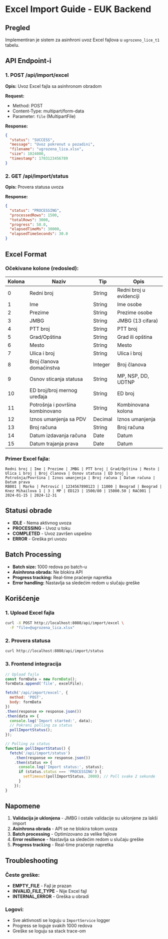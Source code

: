 # Excel Import Guide - EUK Backend

## Pregled

Implementiran je sistem za asinhroni uvoz Excel fajlova u `ugrozeno_lice_t1` tabelu.

## API Endpoint-i

### 1. POST /api/import/excel
**Opis:** Uvoz Excel fajla sa asinhronom obradom

**Request:**
- Method: POST
- Content-Type: multipart/form-data
- Parameter: `file` (MultipartFile)

**Response:**
```json
{
  "status": "SUCCESS",
  "message": "Uvoz pokrenut u pozadini",
  "filename": "ugrozena_lica.xlsx",
  "size": 1024000,
  "timestamp": 1703123456789
}
```

### 2. GET /api/import/status
**Opis:** Provera statusa uvoza

**Response:**
```json
{
  "status": "PROCESSING",
  "processedRows": 1500,
  "totalRows": 3000,
  "progress": 50.0,
  "elapsedTimeMs": 30000,
  "elapsedTimeSeconds": 30.0
}
```

## Excel Format

### Očekivane kolone (redosled):

| Kolona | Naziv | Tip | Opis |
|--------|-------|-----|------|
| 0 | Redni broj | String | Redni broj u evidenciji |
| 1 | Ime | String | Ime osobe |
| 2 | Prezime | String | Prezime osobe |
| 3 | JMBG | String | JMBG (13 cifara) |
| 4 | PTT broj | String | PTT broj |
| 5 | Grad/Opština | String | Grad ili opština |
| 6 | Mesto | String | Mesto |
| 7 | Ulica i broj | String | Ulica i broj |
| 8 | Broj članova domaćinstva | Integer | Broj članova |
| 9 | Osnov sticanja statusa | String | MP, NSP, DD, UDTNP |
| 10 | ED broj/broj mernog uređaja | String | ED broj |
| 11 | Potrošnja i površina kombinovano | String | Kombinovana kolona |
| 12 | Iznos umanjenja sa PDV | Decimal | Iznos umanjenja |
| 13 | Broj računa | String | Broj računa |
| 14 | Datum izdavanja računa | Date | Datum |
| 15 | Datum trajanja prava | Date | Datum |

### Primer Excel fajla:

```
Redni broj | Ime | Prezime | JMBG | PTT broj | Grad/Opština | Mesto | Ulica i broj | Broj članova | Osnov statusa | ED broj | Potrošnja/Površina | Iznos umanjenja | Broj računa | Datum računa | Datum prava
RB001 | Marko | Petrović | 1234567890123 | 11000 | Beograd | Beograd | Knez Mihailova 1 | 3 | MP | ED123 | 1500/80 | 15000.50 | RAC001 | 2024-01-15 | 2024-12-31
```

## Statusi obrade

- **IDLE** - Nema aktivnog uvoza
- **PROCESSING** - Uvoz u toku
- **COMPLETED** - Uvoz završen uspešno
- **ERROR** - Greška pri uvozu

## Batch Processing

- **Batch size:** 1000 redova po batch-u
- **Asinhrona obrada:** Ne blokira API
- **Progress tracking:** Real-time praćenje napretka
- **Error handling:** Nastavlja sa sledećim redom u slučaju greške

## Korišćenje

### 1. Upload Excel fajla
```bash
curl -X POST http://localhost:8080/api/import/excel \
  -F "file=@ugrozena_lica.xlsx"
```

### 2. Provera statusa
```bash
curl http://localhost:8080/api/import/status
```

### 3. Frontend integracija
```javascript
// Upload fajla
const formData = new FormData();
formData.append('file', excelFile);

fetch('/api/import/excel', {
  method: 'POST',
  body: formData
})
.then(response => response.json())
.then(data => {
  console.log('Import started:', data);
  // Pokreni polling za status
  pollImportStatus();
});

// Polling za status
function pollImportStatus() {
  fetch('/api/import/status')
    .then(response => response.json())
    .then(status => {
      console.log('Import status:', status);
      if (status.status === 'PROCESSING') {
        setTimeout(pollImportStatus, 2000); // Poll svake 2 sekunde
      }
    });
}
```

## Napomene

1. **Validacija je uklonjena** - JMBG i ostale validacije su uklonjene za lakši import
2. **Asinhrona obrada** - API se ne blokira tokom uvoza
3. **Batch processing** - Optimizovano za velike fajlove
4. **Error resilience** - Nastavlja sa sledećim redom u slučaju greške
5. **Progress tracking** - Real-time praćenje napretka

## Troubleshooting

### Česte greške:
- **EMPTY_FILE** - Fajl je prazan
- **INVALID_FILE_TYPE** - Nije Excel fajl
- **INTERNAL_ERROR** - Greška u obradi

### Logovi:
- Sve aktivnosti se loguju u `ImportService` logger
- Progress se loguje svakih 1000 redova
- Greške se loguju sa stack trace-om
